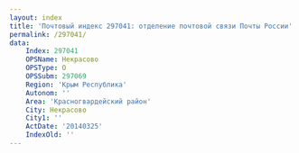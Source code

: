 ```yaml
---
layout: index
title: 'Почтовый индекс 297041: отделение почтовой связи Почты России'
permalink: /297041/
data:
    Index: 297041
    OPSName: Некрасово
    OPSType: О
    OPSSubm: 297069
    Region: 'Крым Республика'
    Autonom: ''
    Area: 'Красногвардейский район'
    City: Некрасово
    City1: ''
    ActDate: '20140325'
    IndexOld: ''
---
```

